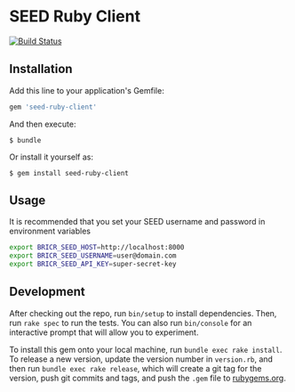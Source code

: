# SEED Ruby Client

[![Build Status](https://travis-ci.org/SEED-platform/ruby-client.svg?branch=develop)](https://travis-ci.org/SEED-platform/ruby-client)

## Installation

Add this line to your application's Gemfile:

```ruby
gem 'seed-ruby-client'
```

And then execute:

    $ bundle

Or install it yourself as:

    $ gem install seed-ruby-client

## Usage

It is recommended that you set your SEED username and password in environment variables

```bash
export BRICR_SEED_HOST=http://localhost:8000
export BRICR_SEED_USERNAME=user@domain.com
export BRICR_SEED_API_KEY=super-secret-key
```

## Development

After checking out the repo, run `bin/setup` to install dependencies. Then, run `rake spec` to run the tests. You can also run `bin/console` for an interactive prompt that will allow you to experiment.

To install this gem onto your local machine, run `bundle exec rake install`. To release a new version, update the version number in `version.rb`, and then run `bundle exec rake release`, which will create a git tag for the version, push git commits and tags, and push the `.gem` file to [rubygems.org](https://rubygems.org).

